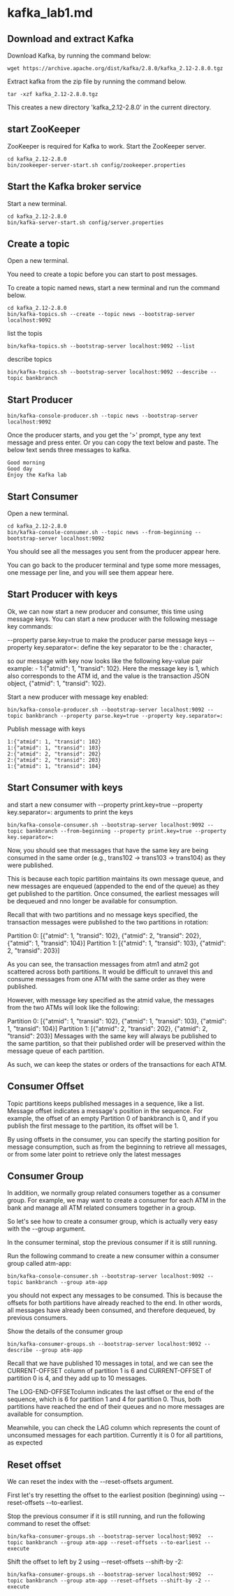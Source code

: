 # kafka_lab1.md

## Download and extract Kafka
Download Kafka, by running the command below:
```
wget https://archive.apache.org/dist/kafka/2.8.0/kafka_2.12-2.8.0.tgz
```

Extract kafka from the zip file by running the command below.
```
tar -xzf kafka_2.12-2.8.0.tgz
```
This creates a new directory 'kafka_2.12-2.8.0' in the current directory.

## start ZooKeeper
ZooKeeper is required for Kafka to work. Start the ZooKeeper server.
```
cd kafka_2.12-2.8.0
bin/zookeeper-server-start.sh config/zookeeper.properties
```

## Start the Kafka broker service

Start a new terminal.

```
cd kafka_2.12-2.8.0
bin/kafka-server-start.sh config/server.properties
```

## Create a topic
Open a new terminal.

You need to create a topic before you can start to post messages.

To create a topic named news, start a new terminal and run the command below.
```
cd kafka_2.12-2.8.0
bin/kafka-topics.sh --create --topic news --bootstrap-server localhost:9092
```

list the topis
```
bin/kafka-topics.sh --bootstrap-server localhost:9092 --list
```

describe topics
```
bin/kafka-topics.sh --bootstrap-server localhost:9092 --describe --topic bankbranch
```

## Start Producer
```
bin/kafka-console-producer.sh --topic news --bootstrap-server localhost:9092
```

Once the producer starts, and you get the '>' prompt, type any text message and press enter. Or you can copy the text below and paste. The below text sends three messages to kafka.
```
Good morning
Good day
Enjoy the Kafka lab
```

## Start Consumer
Open a new terminal.
```
cd kafka_2.12-2.8.0
bin/kafka-console-consumer.sh --topic news --from-beginning --bootstrap-server localhost:9092
```
You should see all the messages you sent from the producer appear here.

You can go back to the producer terminal and type some more messages, one message per line, and you will see them appear here.

## Start Producer with keys

Ok, we can now start a new producer and consumer, this time using message keys.
You can start a new producer with the following message key commands:

--property parse.key=true to make the producer parse message keys
--property key.separator=: define the key separator to be the : character,

so our message with key now looks like the following key-value pair example: 
    - 1:{"atmid": 1, "transid": 102}. Here the message key is 1, which also corresponds to the ATM id, and the value is the transaction JSON object, {"atmid": 1, "transid": 102}.

Start a new producer with message key enabled:
```
bin/kafka-console-producer.sh --bootstrap-server localhost:9092 --topic bankbranch --property parse.key=true --property key.separator=:
```

Publish message with keys
```
1:{"atmid": 1, "transid": 102}
1:{"atmid": 1, "transid": 103}
2:{"atmid": 2, "transid": 202}
2:{"atmid": 2, "transid": 203}
1:{"atmid": 1, "transid": 104}
```

## Start Consumer with keys

and start a new consumer with
--property print.key=true --property key.separator=: arguments to print the keys


```
bin/kafka-console-consumer.sh --bootstrap-server localhost:9092 --topic bankbranch --from-beginning --property print.key=true --property key.separator=:
```
Now, you should see that messages that have the same key are being consumed in the same order
(e.g., trans102 -> trans103 -> trans104) as they were published.

This is because each topic partition maintains its own message queue, and new messages are enqueued (appended to the end of the queue) as they get published to the partition. Once consumed, the earliest messages will be dequeued and nno longer be available for consumption.

Recall that with two partitions and no message keys specified, the transaction messages were published to the two partitions in rotation:

Partition 0: [{"atmid": 1, "transid": 102}, {"atmid": 2, "transid": 202}, {"atmid": 1, "transid": 104}]
Partition 1: [{"atmid": 1, "transid": 103}, {"atmid": 2, "transid": 203}]

As you can see, the transaction messages from atm1 and atm2 got scattered across both partitions. 
It would be difficult to unravel this and consume messages from one ATM with the same order as they were published.

However, with message key specified as the atmid value, the messages from the two ATMs will look like the following:

Partition 0: [{"atmid": 1, "transid": 102}, {"atmid": 1, "transid": 103}, {"atmid": 1, "transid": 104}]
Partition 1: [{"atmid": 2, "transid": 202}, {"atmid": 2, "transid": 203}]
Messages with the same key will always be published to the same partition, so that their published order will be preserved within the message queue of each partition.

As such, we can keep the states or orders of the transactions for each ATM.


## Consumer Offset
Topic partitions keeps published messages in a sequence, like a list. Message offset indicates a message's position in the sequence. For example, the offset of an empty Partition 0 of bankbranch is 0, and if you publish the first message to the partition, its offset will be 1.

By using offsets in the consumer, you can specify the starting position for message consumption, such as from the beginning to retrieve all messages, or from some later point to retrieve only the latest messages

## Consumer Group
In addition, we normally group related consumers together as a consumer group. For example, we may want to create a consumer for each ATM in the bank and manage all ATM related consumers together in a group.

So let's see how to create a consumer group, which is actually very easy with the --group argument.

In the consumer terminal, stop the previous consumer if it is still running.

Run the following command to create a new consumer within a consumer group called atm-app:
```
bin/kafka-console-consumer.sh --bootstrap-server localhost:9092 --topic bankbranch --group atm-app
```

you should not expect any messages to be consumed.
This is because the offsets for both partitions have already reached to the end. In other words,
all messages have already been consumed, and therefore dequeued, by previous consumers.

Show the details of the consumer group
```
bin/kafka-consumer-groups.sh --bootstrap-server localhost:9092 --describe --group atm-app
```

Recall that we have published 10 messages in total, and we can see the CURRENT-OFFSET column of partition 1 is 6 and CURRENT-OFFSET of partition 0 is 4, and they add up to 10 messages.

The LOG-END-OFFSETcolumn indicates the last offset or the end of the sequence, which is 6 for partition 1 and 4 for partition 0. Thus, both partitions have reached the end of their queues and no more messages are available for consumption.

Meanwhile, you can check the LAG column which represents the count of unconsumed messages for each partition. Currently it is 0 for all partitions, as expected

## Reset offset

We can reset the index with the --reset-offsets argument.

First let's try resetting the offset to the earliest position (beginning) using --reset-offsets --to-earliest.

Stop the previous consumer if it is still running, and run the following command to reset the offset:

```
bin/kafka-consumer-groups.sh --bootstrap-server localhost:9092  --topic bankbranch --group atm-app --reset-offsets --to-earliest --execute
```


Shift the offset to left by 2 using --reset-offsets --shift-by -2:
```
bin/kafka-consumer-groups.sh --bootstrap-server localhost:9092  --topic bankbranch --group atm-app --reset-offsets --shift-by -2 --execute
```
